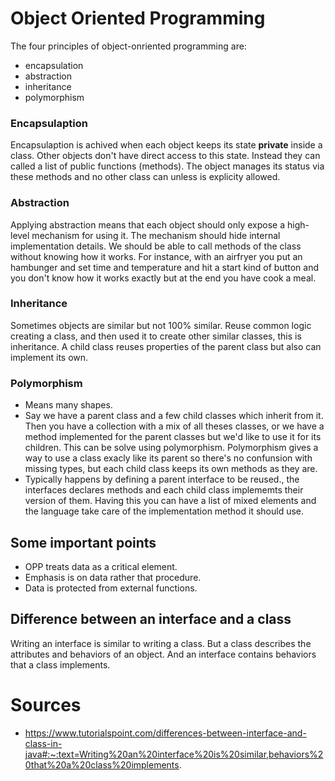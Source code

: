 # Object Oriented Programming

The four principles of object-onriented programming are:

- encapsulation
- abstraction
- inheritance
- polymorphism

### Encapsulaption

Encapsulaption is achived when each object keeps its state **private** inside a class. Other objects don't have direct access to this state. Instead they can called a list of public functions (methods).
The object manages its status via these methods and no other class can unless is explicity allowed.

### Abstraction

Applying abstraction means that each object should only expose a high-level mechanism for using it. The mechanism should hide internal implementation details. We should be able to call methods of the class without knowing how it works. For instance, with an airfryer you put an hambunger and set time and temperature and hit a start kind of button and you don't know how it works exactly but at the end you have cook a meal.

### Inheritance

Sometimes objects are similar but not 100% similar.
Reuse common logic creating a class, and then used it to create other similar classes, this is inheritance.
A child class reuses properties of the parent class but also can implement its own.

### Polymorphism

- Means many shapes.
- Say we have a parent class and a few child classes which inherit from it. Then you have a collection with a mix of all theses classes, or we have a method implemented for the parent classes but we'd like to use it for its children.
  This can be solve using polymorphism.
  Polymorphism gives a way to use a class exacly like its parent so there's no confunsion with missing types, but each child class keeps its own methods as they are.
- Typically happens by defining a parent interface to be reused., the interfaces declares methods and each child class implememts their version of them.
  Having this you can have a list of mixed elements and the language take care of the implementation method it should use.

## Some important points

- OPP treats data as a critical element.
- Emphasis is on data rather that procedure.
- Data is protected from external functions.

## Difference between an interface and a class

Writing an interface is similar to writing a class. But a class describes the attributes and behaviors of an object. And an interface contains behaviors that a class implements.

# Sources

- https://www.tutorialspoint.com/differences-between-interface-and-class-in-java#:~:text=Writing%20an%20interface%20is%20similar,behaviors%20that%20a%20class%20implements.
